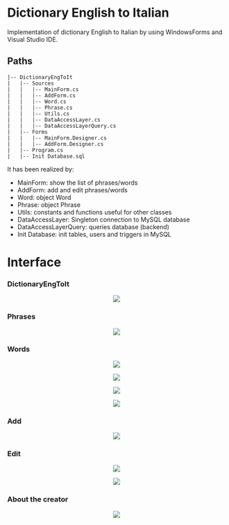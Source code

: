 # Dictionary English to Italian
Implementation of dictionary English to Italian by using WindowsForms and Visual Studio IDE.

## Paths
```
|-- DictionaryEngToIt
|   |-- Sources
|   |   |-- MainForm.cs
|   |   |-- AddForm.cs
|   |   |-- Word.cs
|   |   |-- Phrase.cs
|   |   |-- Utils.cs
|   |   |-- DataAccessLayer.cs
|   |   |-- DataAccessLayerQuery.cs
|   |-- Forms
|   |   |-- MainForm.Designer.cs
|   |   |-- AddForm.Designer.cs
|   |-- Program.cs
|   |-- Init Database.sql
```

It has been realized by:
- MainForm: show the list of phrases/words
- AddForm: add and edit phrases/words
- Word: object Word
- Phrase: object Phrase
- Utils: constants and functions useful for other classes
- DataAccessLayer: Singleton connection to MySQL database
- DataAccessLayerQuery: queries database (backend)
- Init Database: init tables, users and triggers in MySQL

# Interface

### DictionaryEngToIt
<p align="center">
 <img src="https://user-images.githubusercontent.com/45711698/232349939-1e49e9f0-bb47-42ba-8bad-e0c49e0776ec.png" />
</p>

### Phrases
<p align="center">
 <img src="https://user-images.githubusercontent.com/45711698/232349955-522fc0df-5663-4d9a-81d0-b2aa336f146f.png" />
</p>

### Words
<p align="center">
 <img src="https://user-images.githubusercontent.com/45711698/232349978-f08ce111-5e8c-4285-abdf-4bceb9053a38.png" />
</p>

<p align="center">
 <img src="https://user-images.githubusercontent.com/45711698/232350127-eb852a5d-4306-4c0f-b771-1a007b92f2cb.png" />
</p>

<p align="center">
 <img src="https://user-images.githubusercontent.com/45711698/232350132-3f5904ec-ef5a-4c0d-881f-af5af288aee6.png" />
</p>

<p align="center">
 <img src="https://user-images.githubusercontent.com/45711698/232350134-52806917-c0f1-4b19-8078-35bc4d0d260f.png" />
</p>

### Add
<p align="center">
 <img src="https://user-images.githubusercontent.com/45711698/232350216-a9fb69f8-3371-439b-8210-d26dd91db180.png" />
</p>

### Edit
<p align="center">
 <img src="https://user-images.githubusercontent.com/45711698/232350240-a17c1aba-86d7-4c8f-a5d5-3778130e1253.png" />
</p>

<p align="center">
 <img src="https://user-images.githubusercontent.com/45711698/232350258-6445cf5d-f3d3-4a5e-8adb-5f4143123ec6.png" />
</p>

### About the creator
<p align="center">
 <img src="https://user-images.githubusercontent.com/45711698/232350257-2d1f68fa-4094-439b-a83d-bb82e0fc90d6.png" />
</p>
